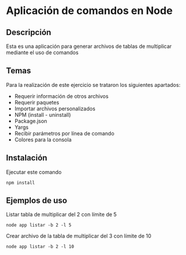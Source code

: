 # Aplicación de comandos en Node

## Descripción

Esta es una aplicación para generar archivos de tablas de multiplicar mediante el uso de comandos

## Temas
Para la realización de este ejercicio se trataron los siguientes apartados:

* Requerir información de otros archivos
* Requerir paquetes
* Importar archivos personalizados
* NPM (install - uninstall)
* Package.json
* Yargs
* Recibir parámetros por línea de comando
* Colores para la consola


## Instalación

Ejecutar este comando

```
npm install
```

## Ejemplos de uso

Listar tabla de multiplicar del 2 con límite de 5

```
node app listar -b 2 -l 5
```

Crear archivo de la tabla de multiplicar del 3 con límite de 10

```
node app listar -b 2 -l 10
```